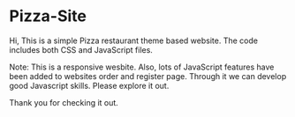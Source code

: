 # Pizza-Site

Hi, This is a simple Pizza restaurant theme based website. The code includes both CSS and JavaScript files.

Note: This is a responsive wesbite. Also, lots of JavaScript features have been added to websites order and register page. Through it we can develop good 
Javascript skills. Please explore it out. 

Thank you for checking it out.
